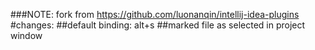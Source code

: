 ###NOTE: fork from https://github.com/luonanqin/intellij-idea-plugins
#changes:
##default binding: alt+s
##marked file as selected in project window
